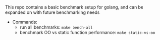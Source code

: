 This repo contains a basic benchmark setup for golang, and can be expanded on with future benchmarking needs

- Commands:
    - run all benchmarks: `make bench-all`
    - benchmark OO vs static function performance: `make static-vs-oo` 
